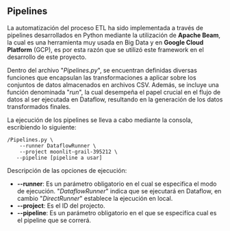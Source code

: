 ## Pipelines

La automatización del proceso ETL ha sido implementada a través de pipelines desarrollados en Python mediante la utilización de **Apache Beam**, la cual es una herramienta muy usada en Big Data y en **Google Cloud Platform** (GCP), es por esta razón que se utilizó este framework en el desarrollo de este proyecto.

Dentro del archivo "*Pipelines.py*", se encuentran definidas diversas funciones que encapsulan las transformaciones a aplicar sobre los conjuntos de datos almacenados en archivos CSV. Además, se incluye una función denominada "*run*", la cual desempeña el papel crucial en el flujo de datos al ser ejecutada en Dataflow, resultando en la generación de los datos transformados finales.

La ejecución de los pipelines se lleva a cabo mediante la consola, escribiendo lo siguiente:

``/Pipelines.py \``<br>
``    --runner DataflowRunner \``<br>
``    --project moonlit-grail-395212 \``<br>
``    --pipeline [pipeline a usar] ``<br>

Descripción de las opciones de ejecución:
- **--runner**: Es un parámetro obligatorio en el cual se especifica el modo de ejecución. "*DataflowRunner*" indica que se ejecutará en Dataflow, en cambio "*DirectRunner*" establece la ejecución en local.
- **--project**: Es el ID del projecto.
- **--pipeline**: Es un parámetro obligatorio en el que se especifíca cual es el pipeline que se correrá.